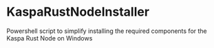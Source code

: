 # KaspaRustNodeInstaller
Powershell script to simplify installing the required components for the Kaspa Rust Node on Windows
